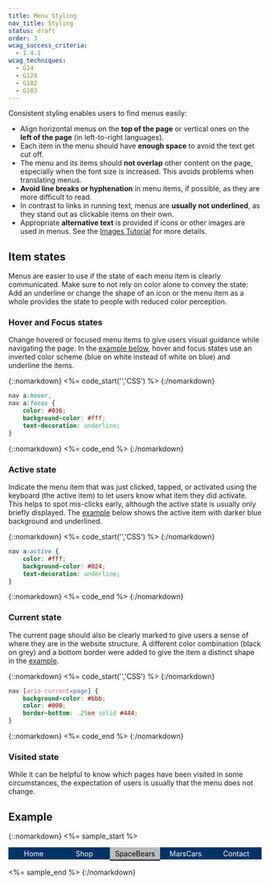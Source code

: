 ```yaml
---
title: Menu Styling
nav_title: Styling
status: draft
order: 3
wcag_success_criteria:
  - 1.4.1
wcag_techniques:
  - G14
  - G128
  - G182
  - G183
---
```


Consistent styling enables users to find menus easily:

* Align horizontal menus on the **top of the page** or vertical ones on the **left of the page** (in left-to-right languages).
* Each item in the menu should have **enough space** to avoid the text get cut off.
* The menu and its items should **not overlap** other content on the page, especially when the font size is increased. This avoids problems when translating menus.
* **Avoid line breaks or hyphenation** in menu items, if possible, as they are more difficult to read.
* In contrast to links in running text, menus are **usually not underlined**, as they stand out as clickable items on their own.
* Appropriate **alternative text** is provided if icons or other images are used in menus. See the [Images Tutorial](/images/index.html) for more details.

## Item states

Menus are easier to use if the state of each menu item is clearly communicated. Make sure to not rely on color alone to convey the state: Add an underline or change the shape of an icon or the menu item as a whole provides the state to people with reduced color perception.

### Hover and Focus states

Change hovered or focused menu items to give users visual guidance while navigating the page. In the [example below](#example), hover and focus states use an inverted color scheme (blue on white instead of white on blue) and underline the items.

{::nomarkdown}
<%= code_start('','CSS') %>
{:/nomarkdown}

~~~ css
nav a:hover,
nav a:focus {
	color: #036;
	background-color: #fff;
	text-decoration: underline;
}
~~~
{::nomarkdown}
<%= code_end %>
{:/nomarkdown}

### Active state

Indicate the menu item that was just clicked, tapped, or activated using the keyboard (the active item) to let users know what item they did activate. This helps to spot mis-clicks early, although the active state is usually only briefly displayed. The [example](#example) below shows the active item with darker blue background and underlined.

{::nomarkdown}
<%= code_start('','CSS') %>
{:/nomarkdown}

~~~ css
nav a:active {
	color: #fff;
	background-color: #024;
	text-decoration: underline;
}
~~~

{::nomarkdown}
<%= code_end %>
{:/nomarkdown}

### Current state

The current page should also be clearly marked to give users a sense of where they are in the website structure. A different color combination (black on grey) and a bottom border were added to give the item a distinct shape in the [example](#example).

{::nomarkdown}
<%= code_start('','CSS') %>
{:/nomarkdown}

~~~ css
nav [aria-current=page] {
	background-color: #bbb;
	color: #000;
	border-bottom: .25em solid #444;
}
~~~

{::nomarkdown}
<%= code_end %>
{:/nomarkdown}

### Visited state

While it can be helpful to know which pages have been visited in some circumstances, the expectation of users is usually that the menu does not change.

## Example

{::nomarkdown}
<%= sample_start %>

<nav aria-label="(example) Main Navigation" id="currentnav">
		<ul>
				<li><a href="#currentnav">Home</a></li>
				<li><a href="#currentnav">Shop</a></li>
				<li><a href="#currentnav" aria-current="page">SpaceBears</a></li>
				<li><a href="#currentnav">MarsCars</a></li>
				<li><a href="#currentnav">Contact</a></li>
		</ul>
</nav>

<style>
	#currentnav {
			display:table;
			width:100%;
	}
	#currentnav ul {
			margin: 0;
			padding: 0;
			display: table-row;
			background-color: #036;
			color: #fff;
	}
	#currentnav li {
			display:table-cell;
			width: 20%;
			text-align: center;
	}
	#currentnav a {
			display: block;
			padding: .25em;
			border-bottom: .25em solid #E8E8E8;
	}
	#currentnav a {
			color: #fff;
			text-decoration: none;
	}
	#currentnav [aria-current=page] {
			background-color: #bbb;
			color: #000;
			border-color: #444;
	}
	#currentnav a:hover,
	#currentnav a:focus {
		color: #036;
		background-color: #fff;
		text-decoration: underline;
	}
	#currentnav a:active {
		color: #fff;
		background-color: #024;
		text-decoration: underline;
	}
</style>

<%= sample_end %>
{:/nomarkdown}
